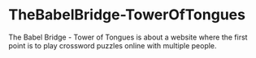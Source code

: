 # TheBabelBridge-TowerOfTongues
The Babel Bridge - Tower of Tongues is about a website where the first point is to play crossword puzzles online with multiple people.
